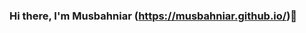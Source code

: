### Hi there, I'm Musbahniar (https://musbahniar.github.io/)👋

<!--
**Musbahniar/Musbahniar** is a ✨ _special_ ✨ repository because its `README.md` (this file) appears on your GitHub profile.

Here are some ideas to get you started:

- 🔭 I’m currently working on at [Ganesha Operation](https://www.ganeshaoperation.com) as a Fullstack Developer.
- 🌱 I’m currently learning learning [React Native](https://reactnative.dev/), [Golang](https://go.dev/) and [The Clean Architecture](https://blog.cleancoder.com/uncle-bob/2012/08/13/the-clean-architecture.html).
- 👯 I’m looking to collaborate on ...
- 🤔 I’m looking for help with ...
- 💬 Ask me about about anything related to JavaScript, PHP (CodeIgniter), Data Management (MySQL, MonggoDB) and SDLC.
- 😄 Pronouns: he/him
- ⚡ Fun fact: ...
-->
